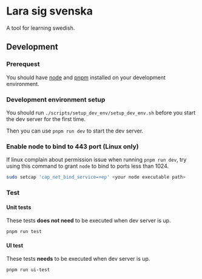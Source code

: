 # Lara sig svenska

A tool for learning swedish.

## Development

### Prerequest

You should have [node](https://nodejs.org/en) and [pnpm](https://pnpm.io/installation) installed on your development environment.

### Development environment setup

You should run `./scripts/setup_dev_env/setup_dev_env.sh` before you start the dev server for the first time.

Then you can use `pnpm run dev` to start the dev server.

### Enable node to bind to 443 port (Linux only)

If linux complain about permission issue when running `pnpm run dev`, try using this command to grant `node` to
bind to ports less than 1024.

```sh
sudo setcap 'cap_net_bind_service=+ep' <your node executable path>
```

### Test

#### Unit tests

These tests **does not need** to be executed when dev server is up.

```sh
pnpm run test
```

#### UI test

These tests **needs** to be executed when dev server is up.

```sh
pnpm run ui-test
```
